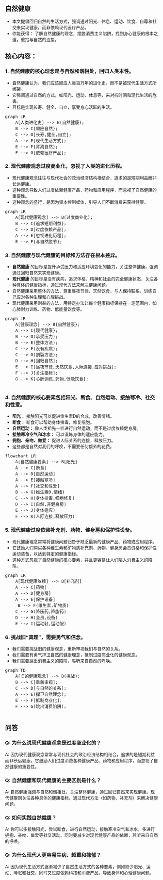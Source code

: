 ## 自然健康

- 本文提倡回归自然的生活方式，强调通过阳光、休息、运动、饮食、自尊和社交来实现健康，而非依赖现代医疗产品。
- 你能获得： 了解自然健康的理念，摆脱消费主义陷阱，找到身心健康的根本之道，重拾与自然的连接。

## 核心内容：
### 1. 自然健康的核心理念是与自然和谐相处，回归人类本性。
- 自然健康认为，我们应该顺应人类百万年的进化史，而不是被现代生活方式所绑架。
-  它强调通过自然的方式，如阳光、运动、休息等，来对抗时间和现代生活的危害。
- 目标是实现长寿、健全、自立，享受身心活跃的生活。

<pre class="mermaid bg-white flex justify-center">
graph LR
    A[人类进化史] --> B(自然健康);
    B --> C{顺应自然};
    C --> D[长寿,健全,自立];
    A --> E[现代生活方式];
    E --> F{背离自然};
    F --> G[依赖医疗产品];
</pre>

### 2. 现代健康观念过度商业化，忽视了人类的进化历程。
- 现代健康观念往往与现代社会的政治经济结构相结合，追求的是短期利益而非长远健康。
- 这种观念导致人们过度依赖健康产品、药物和应用程序，而忽视了自然健康的重要性。
-  这种观念的盛行，是因为资本控制媒体，引导人们不断消费来获得健康。

<pre class="mermaid bg-white flex justify-center">
graph LR
    A[现代健康观念] --> B(过度商业化);
    B --> C{追求短期利益};
    C --> D[过度依赖产品];
    A --> E[忽视进化历程];
    E --> F{与自然脱节};
</pre>

### 3. 自然健康与现代健康的目标和方法存在根本差异。
-  **自然健康** 的目标是提升承受压力和适应环境变化的能力，关注整体健康，强调通过回归自然来实现健康。
-  **现代健康** 的目标是没有疾病，追求体格、精神和社会的完全健康状态，关注各种具体的健康指标，通过现代方法来解决健康问题。
-  自然健康采用整体的方法，尊重昼夜节律、天然饮食，与人保持联系，训练自己应对各种生理和心理挑战。
-  现代健康采用割裂的方法，用特定办法让每个健康指标保持在一定范围内，如心肺耐力训练、药物、低能量饮食等。

<pre class="mermaid bg-white flex justify-center">
graph LR
    A[健康理念] --> B{自然健康};
    A --> C{现代健康};
    B --> D(承受压力);
    B --> E(整体方法);
    C --> F(没有疾病);
    C --> G(割裂方法);
    D --> H[回归自然];
    E --> I[昼夜节律,天然饮食,人际连接,应对挑战];
    F --> J[关注指标];
    G --> K[心肺训练,药物,低能饮食];

</pre>

### 4. 自然健康的核心要素包括阳光、断食、自然运动、接触寒冷、社交和性爱。
- **阳光：** 接触阳光可以促进维生素D的合成，改善情绪。
- **断食：** 断食可以帮助身体排毒，修复细胞。
- **自然运动：** 像人类祖先一样进行自然运动，而不是过度依赖健身房。
- **接触寒冷空气和冰水：**  可以锻炼身体的适应能力。
-  **拥抱、亲吻、做爱：** 促进人际关系的连接，释放压力。
- 这些都是自然对我们的呼唤，不需要任何额外的花费。

<pre class="mermaid bg-white flex justify-center">
flowchart LR
    A[自然健康要素] --> B[阳光]
    A --> C[断食]
    A --> D[自然运动]
    A --> E[接触寒冷]
    A --> F[社交和性爱]
    B --> G(维生素D,情绪)
    C --> H(身体排毒,细胞修复)
    D --> I(自然,非健身房)
    E --> J(身体适应)
    F --> K(人际连接,释放压力)
</pre>

### 5. 现代健康过度依赖补充剂、药物、健身房和保护性设备。
- 现代健康理念常常将健康问题归咎于缺乏最新的健康产品、药物或应用程序。
-  它鼓励人们购买各种维生素和矿物质补充剂、药物、健身房会员资格和保护性运动装备，以达到特定的健康指标。
-   这种方式忽视了自然健康的核心要素，并且更容易让人们陷入消费主义的陷阱。

<pre class="mermaid bg-white flex justify-center">
graph LR
    A[现代健康依赖] --> B[补充剂]
    A --> C[药物]
    A --> D[健身房]
    A --> E[保护设备]
     B --> F(维生素,矿物质)
    C --> G(降压药,降脂药)
    D --> H(会员,设备)
    E --> I(运动鞋,运动服)
</pre>

### 6. 挑战旧“真理”，需要勇气和信念。
-  我们需要挑战旧的健康观念，重新审视我们与自然的关系。
-  我们需要有勇气捍卫自然的健康理念，抵制过度商业化的健康观念。
-   我们需要跳出消费主义的陷阱，聆听来自自然的呼唤。

<pre class="mermaid bg-white flex justify-center">
graph TD
    A[旧的健康观念] --> B(挑战);
    B --> C[重新审视];
    C --> D[与自然的关系];
    A --> E(捍卫自然理念);
    E --> F[抵制商业化];
    F --> G(跳出消费陷阱);

</pre>

## 问答

### Q: 为什么说现代健康观念是过度商业化的？
A: 因为现代健康观念常常与现代社会的政治经济结构相结合，追求的是短期利益而非长远健康。它鼓励人们过度消费各种健康产品、药物和应用程序，而忽视了自然健康的重要性。

### Q: 自然健康和现代健康的主要区别是什么？
A: 自然健康强调与自然和谐相处，关注整体健康，通过回归自然来实现健康。现代健康则关注各种具体的健康指标，通过现代方法（如药物、补充剂）来解决健康问题。

### Q: 如何实践自然健康？
A: 你可以多接触阳光，尝试断食，进行自然运动，接触寒冷空气和冰水，多进行拥抱、亲吻、做爱等社交活动。同时要减少对现代健康产品的依赖，聆听来自自然的呼唤。

### Q: 为什么现代人更容易生病、超重和抑郁？
A: 因为现代生活方式逐渐减少了自然生活方式的各种要素，例如缺少阳光、运动、睡眠和社交，同时又过度依赖科技和消费产品，导致身体和心理健康问题。
